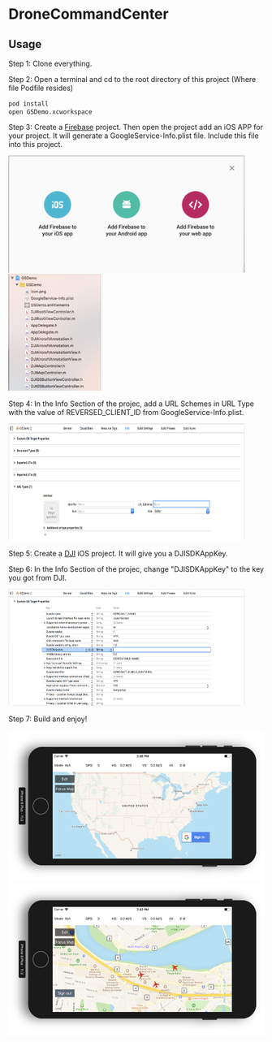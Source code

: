 # DroneCommandCenter
## Usage
  Step 1: Clone everything.
  
  Step 2: Open a terminal and cd to the root directory of this project (Where file Podfile resides)
  
    pod install
    open GSDemo.xcworkspace
  
  Step 3: Create a [Firebase](https://firebase.google.com/) project. Then open the project add an iOS APP for your project. It 
  will generate a GoogleService-Info.plist file. Include this file into this project.

<img src="https://github.com/jhzhaofred/DroneCommandCenter/blob/master/Screenshots/Firebase.png" width = "465" height = "230" alt="Firebase" align=center/> <img src="https://github.com/jhzhaofred/DroneCommandCenter/blob/master/Screenshots/include.png" width = "182" height = "230" alt="Firebase" align=center/> 
  
  Step 4: In the Info Section of the projec, add a URL Schemes in URL Type with the value of REVERSED_CLIENT_ID from GoogleService-Info.plist.

<img src="https://github.com/jhzhaofred/DroneCommandCenter/blob/master/Screenshots/URL.png" width = "465" height = "230" alt="Firebase" align=center/> 

  Step 5: Create a [DJI](https://developer.dji.com/) iOS project. It will give you a DJISDKAppKey.
  
  Step 6: In the Info Section of the projec, change "DJISDKAppKey" to the key you got from DJI.
  
<img src="https://github.com/jhzhaofred/DroneCommandCenter/blob/master/Screenshots/info.png" width = "465" height = "230" alt="Firebase" align=center/> 
  
  Step 7: Build and enjoy!
  
<img src="https://github.com/jhzhaofred/DroneCommandCenter/blob/master/Screenshots/login.png" width = "525" height = "299" alt="Firebase" align=center/> 

<img src="https://github.com/jhzhaofred/DroneCommandCenter/blob/master/Screenshots/pilot.png" width = "525" height = "299" alt="Firebase" align=center/> 
